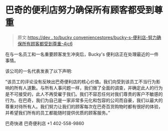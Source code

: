 # 巴奇的便利店努力确保所有顾客都受到尊重

> 原文:[https://dev . to/bucky conveniencestores/bucky-s-便利店-努力确保所有顾客都受到尊重-4jc6](https://dev.to/buckysconveniencestores/bucky-s-convenience-stores-strive-to-ensure-all-customers-are-treated-with-respect-4jc6)

在与一名员工和一名重要顾客发生冲突后，Bucky's 便利店正在处理最近的一件事情。

该公司的一名代表发表了以下声明:

“该员工的评论没有反映出巴奇便利店的核心价值。我们向受到该员工不当行为影响的所有人道歉。与所有人事问题一样，我们做了全面的调查，并确定此人的行为是不可接受的，此人不再受雇于我们。我们不容忍任何对我们尊贵的客户不敏感的行为。在巴奇，我们为自己是一家非常多元化和包容的公司而自豪，我们以最大的尊重对待所有人。我们努力让我们的顾客每次在巴奇百货购物时都有很好的体验，并希望我们所有的员工都能随时提供优质的顾客服务。”

巴奇快递
巴奇便利店
+1 402-558-9860